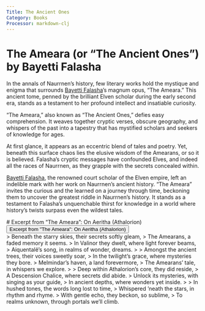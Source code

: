 ```yaml
---
Title: The Ancient Ones
Category: Books
Processor: markdown-clj
---
```


# The Ameara (or &ldquo;The Ancient Ones&rdquo;) by Bayetti Falasha

In the annals of Naurrnen&rsquo;s history, few literary works hold the mystique and enigma that surrounds [Bayetti Falasha](../Characters/bayetti-falasha.md)&rsquo;s magnum opus, &ldquo;The Ameara.&rdquo; This ancient tome, penned by the brilliant Elven scholar during the early second era, stands as a testament to her profound intellect and insatiable curiosity.

&ldquo;The Ameara,&rdquo; also known as &ldquo;The Ancient Ones,&rdquo; defies easy comprehension. It weaves together cryptic verses, obscure geography, and whispers of the past into a tapestry that has mystified scholars and seekers of knowledge for ages.

At first glance, it appears as an eccentric blend of tales and poetry. Yet, beneath this surface chaos lies the elusive wisdom of the Amearans, or so it is believed. Falasha&rsquo;s cryptic messages have confounded Elves, and indeed all the races of Naurrnen, as they grapple with the secrets concealed within.

[Bayetti Falasha](../Characters/bayetti-falasha.md), the renowned court scholar of the Elven empire, left an indelible mark with her work on Naurrnen&rsquo;s ancient history. &ldquo;The Ameara&rdquo; invites the curious and the learned on a journey through time, beckoning them to uncover the greatest riddle in Naurrnen&rsquo;s history. It stands as a testament to Falasha&rsquo;s unquenchable thirst for knowledge in a world where history&rsquo;s twists surpass even the wildest tales.

<div class="absent">
# Excerpt from &ldquo;The Ameara&rdquo;: On Aeritha (Athalorion)
</div>
<button type="button" class="collapsible">
Excerpt from "The Ameara": On Aeritha (Athalorion)
</button>
<div class="collapsible-content">
> Beneath the starry skies, their secrets softly gleam,
> The Amearans, a faded memory it seems.
> In Valinor they dwelt, where light forever beams,
> Aiquentalë&rsquo;s song, in realms of wonder, dreams.
> 
> Amongst the ancient trees, their voices sweetly soar,
> In the twilight&rsquo;s grace, where mysteries they bore.
> Melmindar&rsquo;s haven, a land forevermore,
> The Amearans&rsquo; tale, in whispers we explore.
> 
> Deep within Athalorion&rsquo;s core, they did reside,
> A Descension Chalice, where secrets did abide.
> Unlock its mysteries, with singing as your guide,
> In ancient depths, where wonders yet inside.
> 
> In hushed tones, the words long lost to time,
> Whispered &rsquo;neath the stars, in rhythm and rhyme.
> With gentle echo, they beckon, so sublime,
> To realms unknown, through portals we&rsquo;ll climb.
</div>
<script>
addEventListener("load", collapsableContainers);
</script>

